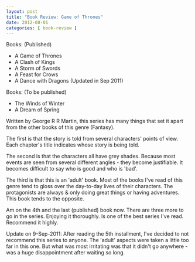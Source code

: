 ```yaml
---
layout: post
title: "Book Review: Game of Thrones"
date: 2012-08-01
categories: [ book-review ]
---
```

Books: (Published)

* A Game of Thrones
* A Clash of Kings
* A Storm of Swords
* A Feast for Crows
* A Dance with Dragons (Updated in Sep 2011)

Books: (To be published)
* The Winds of Winter
* A Dream of Spring

Written by George R R Martin, this series has many things that set it apart from the other books of this genre (Fantasy).

The first is that the story is told from several characters' points of view. Each chapter's title indicates whose story is being told. 

The second is that the characters all have grey shades. Because most events are seen from several different angles - they become justifiable. It becomes difficult to say who is good and who is 'bad'. 

The third is that this is an 'adult' book. Most of the books I've read of this genre tend to gloss over the day-to-day lives of their characters. The protagonists are always & only doing great things or having adventures. This book tends to the opposite. 

Am on the 4th and the last (published) book now. There are three more to go in the series. Enjoying it thoroughly. Is one of the best series I've read. Recommend it highly.

Update on 9-Sep-2011: After reading the 5th installment, I've decided to not recommend this series to anyone. The 'adult' aspects were taken a little too far in this one. But what was most irritating was that it didn't go anywhere - was a huge disappointment after waiting so long.
